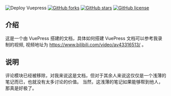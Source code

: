 ![Deploy Vuepress](https://github.com/shanyuhai123/documents/workflows/Deploy%20Vuepress/badge.svg) [![GitHub forks](https://img.shields.io/github/forks/shanyuhai123/documents)](https://github.com/shanyuhai123/documents/network) [![GitHub stars](https://img.shields.io/github/stars/shanyuhai123/documents)](https://github.com/shanyuhai123/documents/stargazers) [![GitHub license](https://img.shields.io/github/license/shanyuhai123/documents)](https://github.com/shanyuhai123/documents/blob/master/LICENSE)

## 介绍

这是一个由 VuePress 搭建的文档，具体如何搭建 VuePress 文档可以参考我录制的视频, 视频地址为 https://www.bilibili.com/video/av43316513/ 。



## 说明

评论模块已经被移除，对我来说这是文档，但对于其余人来说这仅仅是一个浅薄的笔记而已，也就没有太多讨论的价值。
当然，这浅薄的笔记如果能够帮到他人，那真是好极了。